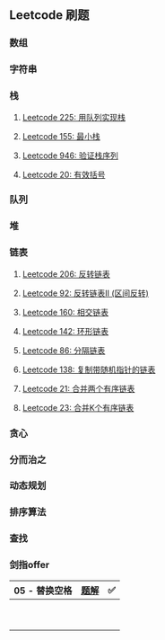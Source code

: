## Leetcode 刷题

### 数组

### 字符串

### 栈

1. [Leetcode 225: 用队列实现栈](https://leetcode-cn.com/problems/implement-stack-using-queues/) 

2. [Leetcode 155: 最小栈](https://leetcode-cn.com/problems/min-stack/) 

3. [Leetcode 946: 验证栈序列](https://leetcode-cn.com/problems/validate-stack-sequences/) 

4.	[Leetcode 20: 有效括号](https://leetcode-cn.com/problems/valid-parentheses/) 

### 队列

### 堆

### 链表

1. [Leetcode 206: 反转链表](https://leetcode-cn.com/problems/reverse-linked-list/) 

2.	[Leetcode 92: 反转链表II (区间反转)](https://leetcode-cn.com/problems/reverse-linked-list-ii/) 

3.	[Leetcode 160: 相交链表](https://leetcode-cn.com/problems/intersection-of-two-linked-lists/) 

4.	[Leetcode 142: 环形链表](https://leetcode-cn.com/problems/linked-list-cycle-ii/) 

5. [Leetcode 86: 分隔链表](https://leetcode-cn.com/problems/partition-list/) 

6.	[Leetcode 138: 复制带随机指针的链表](https://leetcode-cn.com/problems/copy-list-with-random-pointer/) 

7.	[Leetcode 21: 合并两个有序链表](https://leetcode-cn.com/problems/merge-two-sorted-lists/) 

8.	[Leetcode 23: 合并K个有序链表](https://leetcode-cn.com/problems/merge-k-sorted-lists/) 

### 贪心

### 分而治之

### 动态规划

### 排序算法

### 查找



### 剑指offer

| 05 - 替换空格 | [题解](https://github.com/cotecsz/DataStructureImp/blob/master/%E5%89%91%E6%8C%87offer/05_ReplaceSpace.cpp) | ✅    |
| ------------- | ------------------------------------------------------------ | ---- |
|               |                                                              |      |
|               |                                                              |      |
|               |                                                              |      |
|               |                                                              |      |
|               |                                                              |      |
|               |                                                              |      |
|               |                                                              |      |
|               |                                                              |      |
|               |                                                              |      |

